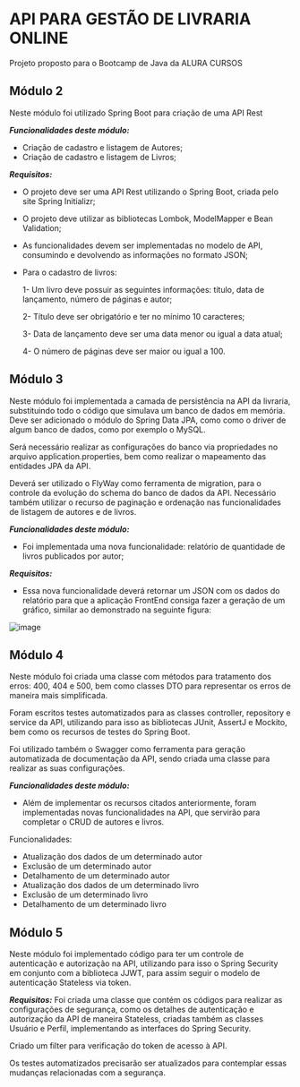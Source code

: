 # API PARA GESTÃO DE LIVRARIA ONLINE

Projeto proposto para o Bootcamp de Java da ALURA CURSOS

## Módulo 2
Neste módulo foi utilizado Spring Boot para criação de uma API Rest


***Funcionalidades deste módulo:***
* Criação de cadastro e listagem de Autores;
* Criação de cadastro e listagem de Livros;


***Requisitos:***
* O projeto deve ser uma API Rest utilizando o Spring Boot, criada pelo site Spring Initializr;
* O projeto deve utilizar as bibliotecas Lombok, ModelMapper e Bean Validation;
* As funcionalidades devem ser implementadas no modelo de API, consumindo e devolvendo as informações no formato JSON;
* Para o cadastro de livros:

    1- Um livro deve possuir as seguintes informações: título, data de lançamento, número de páginas e autor;

    2- Título deve ser obrigatório e ter no mínimo 10 caracteres;

    3- Data de lançamento deve ser uma data menor ou igual a data atual;

    4- O número de páginas deve ser maior ou igual a 100.
    
    
## Módulo 3 
Neste módulo foi implementada a camada de persistência na API da livraria, substituindo todo o código que simulava um banco de dados em memória.
Deve ser adicionado o módulo do Spring Data JPA, como como o driver de algum banco de dados, como por exemplo o MySQL.

Será necessário realizar as configurações do banco via propriedades no arquivo application.properties, bem como realizar o mapeamento das entidades JPA da API.

Deverá ser utilizado o FlyWay como ferramenta de migration, para o controle da evolução do schema do banco  de dados da API. Necessário também utilizar o recurso de paginação e ordenação nas funcionalidades de listagem de autores e de livros.


***Funcionalidades deste módulo:***
* Foi implementada uma nova funcionalidade: relatório de quantidade de livros publicados por autor;


***Requisitos:***
* Essa nova funcionalidade deverá retornar um JSON com os dados do relatório para que a aplicação FrontEnd consiga fazer a geração de um gráfico, similar ao demonstrado na seguinte figura: 

![image](https://user-images.githubusercontent.com/63201229/136712891-bf45a9e6-84df-43a9-b836-260d1ffb64d8.png)


## Módulo 4 
Neste módulo foi criada uma classe com métodos para tratamento dos erros: 400, 404 e 500, bem como classes DTO para representar os erros de maneira mais simplificada.

Foram escritos testes automatizados para as classes controller, repository e service da API, utilizando para isso as bibliotecas JUnit, AssertJ e Mockito, bem como os recursos de testes do Spring Boot.

Foi utilizado também o Swagger como ferramenta para geração automatizada de documentação da API, sendo criada uma classe para realizar as suas configurações.


***Funcionalidades deste módulo:***
* Além de implementar os recursos citados anteriormente, foram implementadas novas funcionalidades na API, que servirão para completar o CRUD de autores e livros.

Funcionalidades:

* Atualização dos dados de um determinado autor
* Exclusão de um determinado autor
* Detalhamento de um determinado autor
* Atualização dos dados de um determinado livro
* Exclusão de um determinado livro
* Detalhamento de um determinado livro


## Módulo 5
Neste módulo foi implementado código para ter um controle de autenticação e autorização na API, utilizando para isso o Spring Security em conjunto com a biblioteca JJWT, para assim seguir o modelo de autenticação Stateless via token. 


***Requisitos:***
Foi criada uma classe que contém os códigos para realizar as configurações de segurança, como os detalhes de autenticação e autorização da API de maneira Stateless, criadas também as classes Usuário e Perfil, implementando as interfaces do Spring Security.

Criado um filter para verificação do token de acesso à API. 

Os testes automatizados precisarão ser atualizados para contemplar essas mudanças relacionadas com a segurança.
